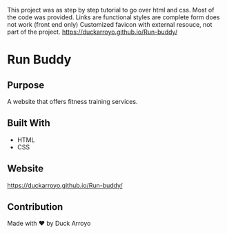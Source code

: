 This project was as step by step tutorial to go over html and css. Most of the code was provided.
Links are functional
styles are complete
form does not work (front end only)
Customized favicon with external resouce, not part of the project.
https://duckarroyo.github.io/Run-buddy/

# Run Buddy

## Purpose
A website that offers fitness training services.

## Built With
* HTML
* CSS

## Website
https://duckarroyo.github.io/Run-buddy/

## Contribution
Made with ❤️ by Duck Arroyo
